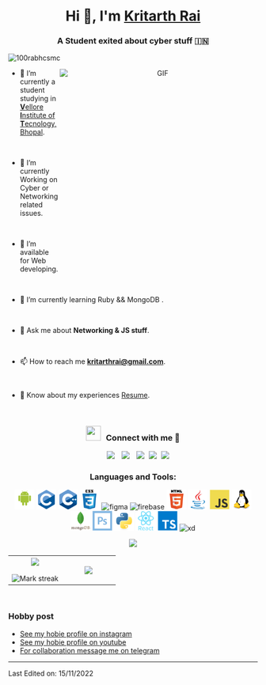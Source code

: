 <h1 align="center">Hi 👋, I'm <a href="https://100rabhcsmc.github.io/Me.io/" target="blank">
Kritarth Rai</a></h1>
<h3 align="center">A Student exited about cyber stuff &#127470;&#127475</h3>

<p align="left"> <img src="https://komarev.com/ghpvc/?username=Kritarth-Rai&label=Profile%20views&color=0e75b6&style=flat" alt="100rabhcsmc" /> </p>



<a target="_blank" align="center">
  <img align="right" top="700" height="400" width="400" alt="GIF" src="https://github.com/Adam-pw/Adam-pw/blob/main/animation_500_kxa883sd.gif">
</a>

- 🔭 I’m currently a student studying in [<b>V</b>ellore <b>I</b>nstitute of <b>T</b>ecnology, Bhopal](https://vitbhopal.ac.in/).
<br/>

- 🌱 I’m currently Working on Cyber or Networking related issues. 
<br/>

- 🤝 I’m available for Web developing.
<br/>

- 🌱 I’m currently learning Ruby && MongoDB .
<br/>

- 💬 Ask me about **Networking & JS stuff**.
<br/>

- 📫 How to reach me **kritarthrai@gmail.com**.
<br/>

- 📄 Know about my experiences <a href="" target="blank">Resume</a>.
<br/>

<h3 align="center" > <img src="https://media.giphy.com/media/iY8CRBdQXODJSCERIr/giphy.gif" width="30" height="30" style="margin-right: 10px;">Connect with me 🤝 </h3>

<p align="center">

 <div align="center"  class="icons-social" style="margin-left: 10px;">
        <a style="margin-left: 10px;"  target="_blank" href="https://www.linkedin.com/in/kritarth-rai-5a0b70220/">
			<img src="https://img.icons8.com/doodle/40/000000/linkedin--v2.png"></a>
        <a style="margin-left: 10px;" target="_blank" href="https://github.com/Kritarth-Rai/">
		<img src="https://img.icons8.com/doodle/40/000000/github--v1.png"></a>
	<a style="margin-left: 10px;" target="_blank" href="https://www.instagram.com/kritarth_rai/">
			<img src="https://img.icons8.com/doodle/40/000000/instagram-new--v2.png"></a>
	<a style="margin-left: 5px;" target="_blank" href="https://wa.me/916360064556">
			<img src="https://img.icons8.com/doodle/1x/whatsapp--v2.png" ></a>
	 <a style="margin-left: 5px;" target="_blank" href="https://open.spotify.com/user/92f7zpn6j0n4xq527ag2g8dcv?si=0dcb09d235e74f02">
			<img src="https://img.icons8.com/doodle/1x/spotify--v2.png" ></a>
      </div>

</p>

<h3 align="center">Languages and Tools:</h3>
<p align="center"> <a target="_blank" rel="noreferrer">
	<img src="https://raw.githubusercontent.com/devicons/devicon/master/icons/android/android-original-wordmark.svg" alt="android" width="40" height="40" /> </a> <a target="_blank" rel="noreferrer">
	<img src="https://raw.githubusercontent.com/devicons/devicon/master/icons/c/c-original.svg" alt="c" width="40" height="40"/> </a> <a target="_blank" rel="noreferrer">
	<img src="https://raw.githubusercontent.com/devicons/devicon/master/icons/cplusplus/cplusplus-original.svg" alt="cplusplus" width="40" height="40"/> </a> <a target="_blank" rel="noreferrer">
	<img src="https://raw.githubusercontent.com/devicons/devicon/master/icons/css3/css3-original-wordmark.svg" alt="css3" width="40" height="40"/> </a> <a target="_blank" rel="noreferrer">
	<img src="https://www.vectorlogo.zone/logos/figma/figma-icon.svg" alt="figma" width="40" height="40"/> </a> <a target="_blank" rel="noreferrer">
	<img src="https://www.vectorlogo.zone/logos/firebase/firebase-icon.svg" alt="firebase" width="40" height="40"/> </a> <a target="_blank" rel="noreferrer">
	<img src="https://raw.githubusercontent.com/devicons/devicon/master/icons/html5/html5-original-wordmark.svg" alt="html5" width="40" height="40"/> </a> <a target="_blank" rel="noreferrer">
	<img src="https://raw.githubusercontent.com/devicons/devicon/master/icons/java/java-original.svg" alt="java" width="40" height="40"/> </a> <a target="_blank" rel="noreferrer">
	<img src="https://raw.githubusercontent.com/devicons/devicon/master/icons/javascript/javascript-original.svg" alt="javascript" width="40" height="40"/> </a> <a target="_blank" rel="noreferrer">
	<img src="https://raw.githubusercontent.com/devicons/devicon/master/icons/linux/linux-original.svg" alt="linux" width="40" height="40"/> </a> <a target="_blank" rel="noreferrer">
	<img src="https://raw.githubusercontent.com/devicons/devicon/master/icons/mongodb/mongodb-original-wordmark.svg" alt="mongodb" width="40" height="40"/> </a> <a target="_blank" rel="noreferrer">
	<img src="https://raw.githubusercontent.com/devicons/devicon/master/icons/photoshop/photoshop-line.svg" alt="photoshop" width="40" height="40"/> </a> <a target="_blank" rel="noreferrer">
	<img src="https://raw.githubusercontent.com/devicons/devicon/master/icons/python/python-original.svg" alt="python" width="40" height="40"/> </a> <a target="_blank" rel="noreferrer">
	<img src="https://raw.githubusercontent.com/devicons/devicon/master/icons/react/react-original-wordmark.svg" alt="react" width="40" height="40"/> </a> <a target="_blank" rel="noreferrer">
	<img src="https://raw.githubusercontent.com/devicons/devicon/master/icons/typescript/typescript-original.svg" alt="typescript" width="40" height="40"/> </a> <a target="_blank" rel="noreferrer">
	<img src="https://cdn.worldvectorlogo.com/logos/adobe-xd.svg" alt="xd" width="40" height="40"/> </a> </p>

<p  align="center">
<img src="https://user-images.githubusercontent.com/73097560/115834477-dbab4500-a447-11eb-908a-139a6edaec5c.gif"> 
                  
  <br>

  
  
  
<table border="0" align="center">
<tr border="0">
<td width="50%" align="center">
  
  <img  align="center"  src="https://github-readme-stats.vercel.app/api?username=Kritarth-Rai&theme=cobalt&show_icons=true&count_private=true" />
  <br></br>
  <img  title="🔥 Get streak stats for your profile at git.io/streak-stats" alt="Mark streak" src="https://github-readme-streak-stats.herokuapp.com/?user=Kritarth-Rai&theme=dark&hide_border=true" />


  
</td>

<td width="50%" align="center">

  <img  align="center"  src="https://github-readme-stats.anuraghazra1.vercel.app/api/top-langs/?username=Kritarth-Rai&theme=dark&hide_border=true&no-bg=true&no-frame=true&langs_count=10"/>
  
  </td>
</tr>
</table>

<br>

### Hobby post

<!-- BLOG-POST-LIST:START -->

- [See my hobie profile on instagram](https://www.instagram.com/kiku_rai_edits/)
- [See my hobie profile on youtube](https://www.youtube.com/channel/UC6171l62zqJVfJE944ZAsHQ)
- [For collaboration message me on telegram](https://t.me/Kiku_rai)
<!-- BLOG-POST-LIST:END -->



---

Last Edited on: 15/11/2022
